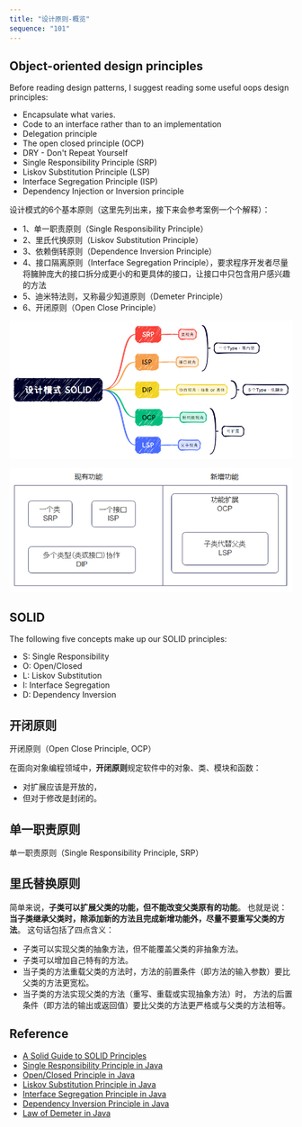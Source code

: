 ```yaml
---
title: "设计原则-概览"
sequence: "101"
---
```


## Object-oriented design principles

Before reading design patterns, I suggest reading some useful oops design principles:

- Encapsulate what varies.
- Code to an interface rather than to an implementation
- Delegation principle
- The open closed principle (OCP)
- DRY - Don't Repeat Yourself
- Single Responsibility Principle (SRP)
- Liskov Substitution Principle (LSP)
- Interface Segregation Principle (ISP)
- Dependency Injection or Inversion principle

设计模式的6个基本原则（这里先列出来，接下来会参考案例一个个解释）：

- 1、单一职责原则（Single Responsibility Principle）
- 2、里氏代换原则（Liskov Substitution Principle）
- 3、依赖倒转原则（Dependence Inversion Principle）
- 4、接口隔离原则（Interface Segregation Principle），要求程序开发者尽量将臃肿庞大的接口拆分成更小的和更具体的接口，让接口中只包含用户感兴趣的方法
- 5、迪米特法则，又称最少知道原则（Demeter Principle）
- 6、开闭原则（Open Close Principle）

![](/assets/images/design-pattern/principle/design-solid-principle-mind-map.png)

![](/assets/images/design-pattern/principle/design-solid-principle-relation.png)


## SOLID

The following five concepts make up our SOLID principles:

- S: Single Responsibility
- O: Open/Closed
- L: Liskov Substitution
- I: Interface Segregation
- D: Dependency Inversion

## 开闭原则

开闭原则（Open Close Principle, OCP）

在⾯向对象编程领域中，**开闭原则**规定软件中的对象、类、模块和函数：

- 对扩展应该是开放的，
- 但对于修改是封闭的。

## 单⼀职责原则

单⼀职责原则（Single Responsibility Principle, SRP）

## ⾥⽒替换原则

简单来说，**子类可以扩展父类的功能，但不能改变父类原有的功能**。
也就是说：**当子类继承父类时，除添加新的方法且完成新增功能外，尽量不要重写父类的方法**。
这句话包括了四点含义：

- 子类可以实现父类的抽象方法，但不能覆盖父类的非抽象方法。
- 子类可以增加自己特有的方法。
- 当子类的方法重载父类的方法时，方法的前置条件（即方法的输⼊参数）要比父类的方法更宽松。
- 当子类的方法实现父类的方法（重写、重载或实现抽象方法）时，
  方法的后置条件（即方法的输出或返回值）要比父类的方法更严格或与父类的方法相等。

## Reference

- [A Solid Guide to SOLID Principles](https://www.baeldung.com/solid-principles)
- [Single Responsibility Principle in Java](https://www.baeldung.com/java-single-responsibility-principle)
- [Open/Closed Principle in Java](https://www.baeldung.com/java-open-closed-principle)
- [Liskov Substitution Principle in Java](https://www.baeldung.com/java-liskov-substitution-principle)
- [Interface Segregation Principle in Java](https://www.baeldung.com/java-interface-segregation)
- [Dependency Inversion Principle in Java](https://www.baeldung.com/java-dependency-inversion-principle)
- [Law of Demeter in Java](https://www.baeldung.com/java-demeter-law)
